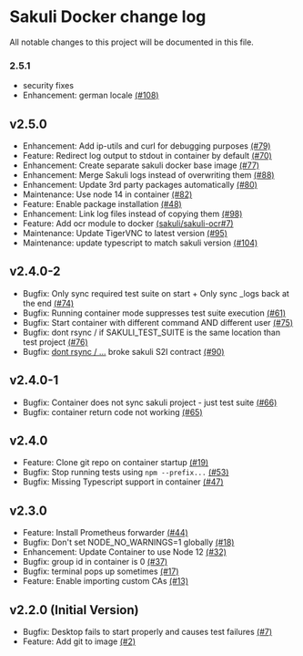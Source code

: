# Sakuli Docker change log

All notable changes to this project will be documented in this file.

### 2.5.1
- security fixes
- Enhancement: german locale [(#108)](https://github.com/sakuli/sakuli-docker/issues/108)

## v2.5.0

- Enhancement: Add ip-utils and curl for debugging purposes [(#79)](https://github.com/sakuli/sakuli-docker/issues/79)
- Feature: Redirect log output to stdout in container by default [(#70)](https://github.com/sakuli/sakuli-docker/issues/70)
- Enhancement: Create separate sakuli docker base image [(#77)](https://github.com/sakuli/sakuli-docker/issues/77)
- Enhancement: Merge Sakuli logs instead of overwriting them [(#88)](https://github.com/sakuli/sakuli-docker/issues/88)
- Enhancement: Update 3rd party packages automatically  [(#80)](https://github.com/sakuli/sakuli-docker/issues/80)
- Maintenance: Use node 14 in container  [(#82)](https://github.com/sakuli/sakuli-docker/issues/82)
- Feature: Enable package installation [(#48)](https://github.com/sakuli/sakuli-docker/issues/48)
- Enhancement: Link log files instead of copying them [(#98)](https://github.com/sakuli/sakuli-docker/issues/98)
- Feature: Add ocr module to docker [(sakuli/sakuli-ocr#7)](https://github.com/sakuli/sakuli-ocr/issues/7)
- Maintenance: Update TigerVNC to latest version [(#95)](https://github.com/sakuli/sakuli-docker/issues/95)
- Maintenance: update typescript to match sakuli version [(#104)](https://github.com/sakuli/sakuli-docker/issues/104)

## v2.4.0-2

- Bugfix: Only sync required test suite on start + Only sync _logs back at the end [(#74)](https://github.com/sakuli/sakuli-docker/issues/74)
- Bugfix: Running container mode suppresses test suite execution [(#61)](https://github.com/sakuli/sakuli-docker/issues/61)
- Bugfix: Start container with different command AND different user [(#75)](https://github.com/sakuli/sakuli-docker/issues/75)
- Bugfix: dont rsync / if SAKULI_TEST_SUITE is the same location than test project [(#76)](https://github.com/sakuli/sakuli-docker/issues/76)
- Bugfix: [dont rsync / ...](https://github.com/sakuli/sakuli-docker/issues/76) broke sakuli S2I contract [(#90)](https://github.com/sakuli/sakuli-docker/issues/90)

## v2.4.0-1

- Bugfix: Container does not sync sakuli project - just test suite [(#66)](https://github.com/sakuli/sakuli-docker/issues/66)
- Bugfix: container return code not working [(#65)](https://github.com/sakuli/sakuli-docker/issues/65)

## v2.4.0

- Feature: Clone git repo on container startup [(#19)](https://github.com/sakuli/sakuli-docker/issues/19)
- Bugfix: Stop running tests using `npm --prefix...` [(#53)](https://github.com/sakuli/sakuli-docker/issues/53)
- Bugfix: Missing Typescript support in container [(#47)](https://github.com/sakuli/sakuli-docker/issues/47)

## v2.3.0

- Feature: Install Prometheus forwarder [(#44)](https://github.com/sakuli/sakuli-docker/issues/44)
- Bugfix: Don't set NODE_NO_WARNINGS=1 globally [(#18)](https://github.com/sakuli/sakuli-docker/issues/18)
- Enhancement: Update Container to use Node 12 [(#32)](https://github.com/sakuli/sakuli-docker/issues/32)
- Bugfix: group id in container is 0 [(#37)](https://github.com/sakuli/sakuli-docker/issues/37)
- Bugfix: terminal pops up sometimes [(#17)](https://github.com/sakuli/sakuli-docker/issues/17)
- Feature: Enable importing custom CAs [(#13)](https://github.com/sakuli/sakuli-docker/issues/13)

## v2.2.0 (Initial Version)

- Bugfix: Desktop fails to start properly and causes test failures [(#7)](https://github.com/sakuli/sakuli-docker/issues/7)
- Feature: Add git to image [(#2)](https://github.com/sakuli/sakuli-docker/pull/2)